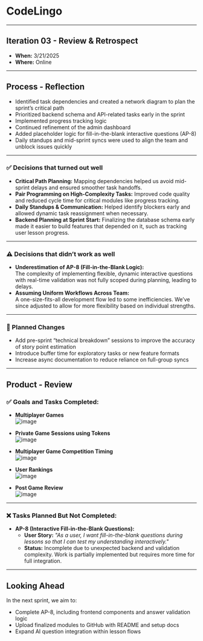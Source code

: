 # CodeLingo

---

## Iteration 03 - Review & Retrospect

- **When:** 3/21/2025  
- **Where:** Online

---

## Process - Reflection

- Identified task dependencies and created a network diagram to plan the sprint’s critical path  
- Prioritized backend schema and API-related tasks early in the sprint  
- Implemented progress tracking logic  
- Continued refinement of the admin dashboard  
- Added placeholder logic for fill-in-the-blank interactive questions (AP-8)  
- Daily standups and mid-sprint syncs were used to align the team and unblock issues quickly

---

### ✅ Decisions that turned out well

- **Critical Path Planning:** Mapping dependencies helped us avoid mid-sprint delays and ensured smoother task handoffs.
- **Pair Programming on High-Complexity Tasks:** Improved code quality and reduced cycle time for critical modules like progress tracking.
- **Daily Standups & Communication:** Helped identify blockers early and allowed dynamic task reassignment when necessary.
- **Backend Planning at Sprint Start:** Finalizing the database schema early made it easier to build features that depended on it, such as tracking user lesson progress.

---

### ⚠️ Decisions that didn’t work as well

- **Underestimation of AP-8 (Fill-in-the-Blank Logic):**  
  The complexity of implementing flexible, dynamic interactive questions with real-time validation was not fully scoped during planning, leading to delays.
- **Assuming Uniform Workflows Across Team:**  
  A one-size-fits-all development flow led to some inefficiencies. We’ve since adjusted to allow for more flexibility based on individual strengths.

---

### 🔄 Planned Changes

- Add pre-sprint “technical breakdown” sessions to improve the accuracy of story point estimation  
- Introduce buffer time for exploratory tasks or new feature formats  
- Increase async documentation to reduce reliance on full-group syncs

---

## Product - Review

### ✅ Goals and Tasks Completed:

- **Multiplayer Games**  
![image](https://github.com/user-attachments/assets/8c037241-bcf1-4d8b-919c-177dbfdbd36f)

- **Private Game Sessions using Tokens**  
![image](https://github.com/user-attachments/assets/1fecf6f2-189e-440f-a5bb-2890141422c5)
 
- **Multiplayer Game Competition Timing**  
![image](https://github.com/user-attachments/assets/0d36276a-d72e-4b3e-a7ba-0bd858bc298b)

- **User Rankings**  
![image](https://github.com/user-attachments/assets/a5ad4808-f011-41a4-9e08-e042e90d165b)

- **Post Game Review**  
![image](https://github.com/user-attachments/assets/587f6df8-03b2-4c25-b376-99a552cd36e9)

---

### ❌ Tasks Planned But Not Completed:

- **AP-8 (Interactive Fill-in-the-Blank Questions):**  
  - **User Story:** _"As a user, I want fill-in-the-blank questions during lessons so that I can test my understanding interactively."_  
  - **Status:** Incomplete due to unexpected backend and validation complexity. Work is partially implemented but requires more time for full integration.
---

## Looking Ahead

In the next sprint, we aim to:

- Complete AP-8, including frontend components and answer validation logic  
- Upload finalized modules to GitHub with README and setup docs  
- Expand AI question integration within lesson flows  
